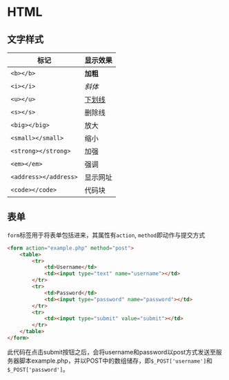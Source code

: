 # HTML

## 文字样式

| 标记                    | 显示效果       |
| --------------------- | ---------- |
| `<b></b>`             | <b>加粗</b>  |
| `<i></i>`             | <i>斜体</i>  |
| `<u></u>`             | <u>下划线</u> |
| `<s></s>`             | 删除线        |
| `<big></big>`         | 放大         |
| `<small></small>`     | 缩小         |
| `<strong></strong>`   | 加强         |
| `<em></em>`           | 强调         |
| `<address></address>` | 显示网址       |
| `<code></code>`       | 代码块        |

## 表单

`form`标签用于将表单包括进来，其属性有`action`, `method`即动作与提交方式

```html
<form action="example.php" method="post">
    <table>
        <tr>
            <td>Username</td>
            <td><input type="text" name="username"></td>
        </tr>
        <tr>
            <td>Password</td>
            <td><input type="password" name="password"></td>
        </tr>
        <tr>
            <td><input type="submit" value="submit"></td>
        </tr>
    </table>
</form>
```

此代码在点击submit按钮之后，会将username和password以post方式发送至服务器脚本example.php，并以POST中的数组储存，即`$_POST['username']`和`$_POST['password']`。

